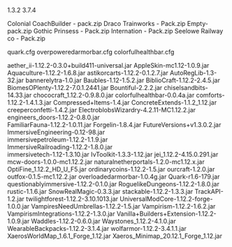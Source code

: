 1.3.2
3.7.4

Colonial CoachBuilder - pack.zip
Draco Trainworks - Pack.zip
Empty-pack.zip
Gothic Prinsess - Pack.zip
Internation - Pack.zip
Seelowe Railway co - Pack.zip

quark.cfg
overpoweredarmorbar.cfg
colorfulhealthbar.cfg

aether_ii-1.12.2-0.3.0+build411-universal.jar
AppleSkin-mc1.12-1.0.9.jar
Aquaculture-1.12.2-1.6.8.jar
astikorcarts-1.12.2-0.1.2.7.jar
AutoRegLib-1.3-32.jar
bannerelytra-1.0.jar
Baubles-1.12-1.5.2.jar
BiblioCraft-1.12.2-2.4.5.jar
BiomesOPlenty-1.12.2-7.0.1.2441.jar
Bountiful-2.2.2.jar
chiselsandbits-14.33.jar
chococraft_1.12.2-0.9.8.0.jar
colorfulhealthbar-0.0.4a.jar
comforts-1.12.2-1.4.1.3.jar
Compressed+Items-1.4.jar
ConcreteExtends-1.1.2_1.12.jar
creeperconfetti-1.4.2.jar
ElectroblobsWizardry-4.2.11-MC1.12.2.jar
engineers_doors-1.12.2-0.8.0.jar        
FamiliarFauna-1.12.2-1.0.11.jar
Forgelin-1.8.4.jar
FutureVersions+v1.3.0.2.jar
ImmersiveEngineering-0.12-98.jar        
immersivepetroleum-1.12.2-1.1.9.jar     
ImmersiveRailroading-1.12.2-1.8.0.jar   
immersivetech-1.12-1.3.10.jar
IvToolkit-1.3.3-1.12.jar
jei_1.12.2-4.15.0.291.jar
mcw-doors-1.0.0-mc1.12.2.jar
naturalnetherportals-1.2.0-mc1.12.x.jar 
OptiFine_1.12.2_HD_U_F5.jar
ordinarycoins-1.12.2-1.5.jar
ourcraft-1.2.0.jar
outfox-0.1.5-mc1.12.2.jar
overloadedarmorbar-1.0.4g.jar
Quark-r1.6-179.jar
questionablyimmersive-1.12.2-0.1.0.jar
RoguelikeDungeons-1.12.2-1.8.0.jar
rustic-1.1.6.jar
SnowRealMagic-0.3.3.jar
stackable-1.12.2-1.3.3.jar
TrackAPI-1.2.jar
twilightforest-1.12.2-3.10.1013.jar
UniversalModCore-1.12.2-forge-1.0.0.jar
VampiresNeedUmbrellas-1.12.2-1.5.jar
Vampirism-1.12.2-1.6.2.jar
VampirismIntegrations-1.12.2-1.3.0.jar
Vanilla+Builders+Extension-1.12.2-1.0.9.jar
Waddles-1.12.2-0.6.0.jar
Waystones_1.12.2-4.1.0.jar
WearableBackpacks-1.12.2-3.1.4.jar
wolfarmor-1.12.2-3.4.1.1.jar
XaerosWorldMap_1.6.1_Forge_1.12.jar
Xaeros_Minimap_20.12.1_Forge_1.12.jar